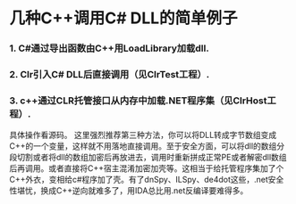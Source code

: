 # 几种C++调用C# DLL的简单例子  

### 1. C#通过导出函数由C++用LoadLibrary加载dll.  

### 2. Clr引入C# DLL后直接调用（见ClrTest工程）.  

### 3. c++通过CLR托管接口从内存中加载.NET程序集（见ClrHost工程）.   

具体操作看源码。
这里强烈推荐第三种方法，你可以将DLL转成字节数组变成C++的一个变量，这样就不用落地直接调用。至于安全方面，可以将dll的数组分段切割或者将dll的数组加密后再放进去，调用时重新拼成正常PE或者解密dll数组后再调用。或者直接将C++宿主混淆加密加壳等。这相当于给托管程序集加了个C++外衣，变相给c#程序加了壳。有了dnSpy、ILSpy、de4dot这些，.net安全性堪忧，换成C++逆向就难多了，用IDA总比用.net反编译要难得多。
